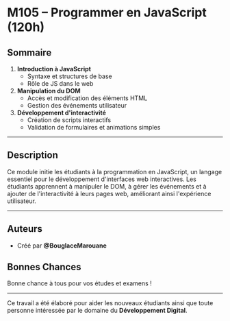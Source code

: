 # M105 – Programmer en JavaScript (120h)

## Sommaire
1. **Introduction à JavaScript**  
   - Syntaxe et structures de base  
   - Rôle de JS dans le web  
2. **Manipulation du DOM**  
   - Accès et modification des éléments HTML  
   - Gestion des événements utilisateur  
3. **Développement d'interactivité**  
   - Création de scripts interactifs  
   - Validation de formulaires et animations simples  

---

## Description
Ce module initie les étudiants à la programmation en JavaScript, un langage essentiel pour le développement d'interfaces web interactives. Les étudiants apprennent à manipuler le DOM, à gérer les événements et à ajouter de l'interactivité à leurs pages web, améliorant ainsi l'expérience utilisateur.

---

## Auteurs
- Créé par **@BouglaceMarouane**  

## Bonnes Chances
Bonne chance à tous pour vos études et examens !  

---

Ce travail a été élaboré pour aider les nouveaux étudiants ainsi que toute personne intéressée par le domaine du **Développement Digital**.

